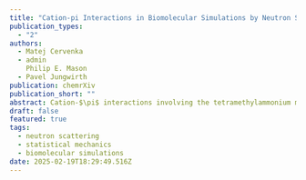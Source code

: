 ```yaml
---
title: "Cation-pi Interactions in Biomolecular Simulations by Neutron Scattering and Molecular Dynamics: Case Study of the Tetramethylammonium Cation"
publication_types:
  - "2"
authors:
  - Matej Cervenka
  - admin
    Philip E. Mason
  - Pavel Jungwirth
publication: chemrXiv
publication_short: ""
abstract: Cation-$\pi$ interactions involving the tetramethylammonium motif are prevalent in biological systems, playing crucial roles in membrane protein function, DNA expression regulation, or protein folding. However, accurately modeling cation-$\pi$ interactions in molecular dynamics is computationally challenging, especially in large biomolecular systems where electronic polarization plays a critical role. This study implements a physically justified electronic continuum correction (ECC) to the CHARMM36 force field, scaling ionic charges by a factor of 0.75 to effectively account for electronic polarization without additional computational overhead. Here, this approach, while not specifically designed for cation-$\pi$ interactions, is shown to significantly improve predictions of the structure of an aqueous tetramethylammonium pyridine complex as compared to neutron diffraction data. These results underscore the potential of ECC as a versatile method to improve description of cation-$\pi$ interactions in biomolecular simulations.
draft: false
featured: true
tags:
  - neutron scattering
  - statistical mechanics
  - biomolecular simulations
date: 2025-02-19T18:29:49.516Z
---
```


